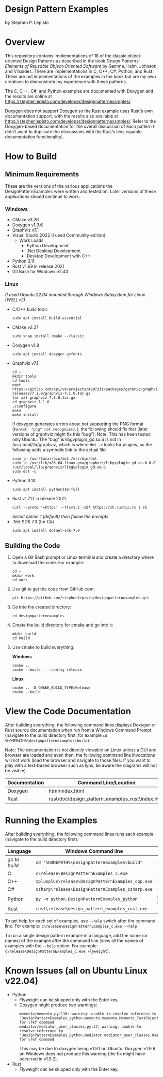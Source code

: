# Design Pattern Examples
by Stephen P. Lepisto

# Overview
This repository contains implementations of 18 of the classic object-oriented
Design Patterns as described in the book _Design Patterns: Elements of Reusable
Object-Oriented Software_ by Gamma, Helm, Johnson, and Vlissides.  There are
implementations in C, C++, C#, Python, and Rust.  These are not implementations
of the examples in the book but are my own creations to demonstrate my
experience with these patterns.

The C, C++, C#, and Python examples are documented with Doxygen and the results
are online at https://stephenlepisto.com/developer/designpatternexamples/.

Doxygen does not support Doxygen so the Rust example uses Rust's own
documentation support, with the results also available at
https://stephenlepisto.com/developer/designpatternexamples/.  Refer to the
Doxygen-based documentation for the overall discussion of each pattern (I didn't
want to duplicate the discussions with the Rust's less capable documentation
functionality).

# How to Build

## Minimum Requirements
These are the versions of the various applications the DesignPatternExamples
were written and tested on.  Later versions of these applications should
continue to work.

### Windows
- CMake v3.26
- Doxygen v1.9.6
- GraphViz v7.1
- Visual Studio 2022 (I used Community edition)
  - Work Loads
    - Python Development
    - .Net Desktop Development
    - Desktop Development with C++
- Python 3.11
- Rust v1.69 in release 2021
- Git Bash for Windows v2.40

### Linux
_(I used Ubuntu 22.04 mounted through Windows Subsystem for Linux (WSL) v2)_
- C/C++ build tools
  ~~~~~~~~~~~~~~~~~~~~~~~~~~~~~~~~~~~~{.sh}
  sudo apt install build-essential
  ~~~~~~~~~~~~~~~~~~~~~~~~~~~~~~~~~~~~
- CMake v3.27
  ~~~~~~~~~~~~~~~~~~~~~~~~~~~~~~~~~~~~{.sh}
  sudo snap install cmake --classic
  ~~~~~~~~~~~~~~~~~~~~~~~~~~~~~~~~~~~~
- Doxygen v1.9
  ~~~~~~~~~~~~~~~~~~~~~~~~~~~~~~~~~~~~{.sh}
  sudo apt install doxygen gsfonts
  ~~~~~~~~~~~~~~~~~~~~~~~~~~~~~~~~~~~~
- Graphviz v7.1
  ~~~~~~~~~~~~~~~~~~~~~~~~~~~~~~~~~~~~{.sh}
  cd ~
  mkdir tools
  cd tools
  wget https://gitlab.com/api/v4/projects/4207231/packages/generic/graphviz-releases/7.1.0/graphviz-7.1.0.tar.gz
  tar xzf graphviz-7.1.0.tar.gz
  cd graphviz-7.1.0
  ./configure
  make
  make install
  ~~~~~~~~~~~~~~~~~~~~~~~~~~~~~~~~~~~~
  If doxygen generates errors about not supporting the PNG format (`Format: "png" not recognized.`),
  the following should fix that (later versions of graphviz might fix this "bug").
  Note: This has been tested only Ubuntu.  The "bug" is libgvplugin_gd.so.6 is not
  in /usr/local/lib/graphviz, which is where `dot -c` looks for plugins, so the
  following adds a symbolic link to the actual file:
  ~~~~~~~~~~~~~~~~~~~~~~~~~~~~~~~~~~~~{.sh}
  sudo ln /usr/local/bin/dot /usr/bin/dot
  sudo ln /usr/lib/x86_64-linux-gnu/graphviz/libgvplugin_gd.so.6.0.0 /usr/local/lib/graphviz/libgvplugin_gd.so.6
  sudo dot -c
  ~~~~~~~~~~~~~~~~~~~~~~~~~~~~~~~~~~~~
- Python 3.10
  ~~~~~~~~~~~~~~~~~~~~~~~~~~~~~~~~~~~~{.sh}
  sudo apt install python310-full
  ~~~~~~~~~~~~~~~~~~~~~~~~~~~~~~~~~~~~
- Rust v1.71.1 in release 2021
  ~~~~~~~~~~~~~~~~~~~~~~~~~~~~~~~~~~~~{.sh}
  curl --proto '=https' --tlsv1.2 -sSf https://sh.rustup.rs | sh
  ~~~~~~~~~~~~~~~~~~~~~~~~~~~~~~~~~~~~
  _Select option 1 (default) then follow the prompts._
- .Net SDK 7.0 (for C#)
  ~~~~~~~~~~~~~~~~~~~~~~~~~~~~~~~~~~~~{.sh}
  sudo apt install dotnet-sdk-7.0
  ~~~~~~~~~~~~~~~~~~~~~~~~~~~~~~~~~~~~


## Building the Code
1. Open a Git Bash prompt or Linux terminal and create a directory where to
   download the code.  For example:
    ~~~~~~~~~~~~~~~~~~~~~~~~~~~~~~~~~~~~{.sh}
    cd ~
    mkdir work
    cd work
    ~~~~~~~~~~~~~~~~~~~~~~~~~~~~~~~~~~~~
2. Use git to get the code from GitHub.com:
    ~~~~~~~~~~~~~~~~~~~~~~~~~~~~~~~~~~~~{.sh}
    git https://github.com/stephenlepisto/designpatternexamples.git
    ~~~~~~~~~~~~~~~~~~~~~~~~~~~~~~~~~~~~
3. Go into the created directory:
    ~~~~~~~~~~~~~~~~~~~~~~~~~~~~~~~~~~~~{.sh}
    cd designpatternexamples
    ~~~~~~~~~~~~~~~~~~~~~~~~~~~~~~~~~~~~
4. Create the build directory for cmake and go into it:
    ~~~~~~~~~~~~~~~~~~~~~~~~~~~~~~~~~~~~{.sh}
    mkdir build
    cd build
    ~~~~~~~~~~~~~~~~~~~~~~~~~~~~~~~~~~~~
5. Use cmake to build everything:

    __Windows__
    ~~~~~~~~~~~~~~~~~~~~~~~~~~~~~~~~~~~~{.sh}
    cmake ..
    cmake --build . --config release
    ~~~~~~~~~~~~~~~~~~~~~~~~~~~~~~~~~~~~
    __Linux__
    ~~~~~~~~~~~~~~~~~~~~~~~~~~~~~~~~~~~~{.sh}
    cmake .. -D CMAKE_BUILD_TYPE=Release
    cmake --build .
    ~~~~~~~~~~~~~~~~~~~~~~~~~~~~~~~~~~~~


# View the Code Documentation
After building everything, the following command lines displays Doxygen or Rust
source documentation when run from a Windows Command Prompt (navigate to the
build directory first, for example `cd %HOMEPATH%\designpatternexamples\build`).

Note: The documentation is not directly viewable on Linux unless a GUI and
browser are loaded and even then, the following command line invocations will
not work (load the browser and navigate to those files.  If you want to play
with a text-based browser such as lynx, be aware the diagrams will not be
visible).

| Documentation | Command Line/Location  |
| ------------- | ---------------------- |
| Doxygen       | html\index.html        |
| Rust          | rust\doc\design_pattern_examples_rust\index.html |

# Running the Examples
After building everything, the following command lines runs each example
(navigate to the build directory first).

| Language      | Windows Command line                              | Linux Command Line                      |
| ------------- | ------------------------------------------------- | --------------------------------------- |
| _go to build_ | `cd "%HOMEPATH%\designpatternexamples\build"`     | `cd ~/work/designpatternexamples/build` |
| C             | `c\release\DesignPatternExamples_c.exe`           | `c/DesignPatternExamples_c`             |
| C++           | `cplusplus\release\DesignPatternExamples_cpp.exe` | `cplusplus/DesignPatternExamples_cpp`   |
| C#            | `csharp\release\DesignPatternExamples_csharp.exe` | `csharp/DesignPatternExamples_csharp`   |
| Python        | `py -m python.DesignPatternExamples_python`       | `python3 -m python.DesignPatternExamples_python` |
| Rust          | `rust\release\design_pattern_examples_rust.exe`   | `rust/release/design_pattern_examples_rust` |

To get help for each set of examples, use `--help` switch after the command line.
For example: `c\release\DesignPatternExamples_c.exe --help`

To run a single design pattern example in a language, add the name (or names) of
the example after the command line (view all the names of examples with the
`--help` option.  For example: `c\release\DesignPatternExamples_c.exe Flyweight`).

# Known Issues (all on Ubuntu Linux v22.04)
- Python
  - Flyweight can be skipped only with the Enter key.
  - Doxygen might produce two warnings:
    ~~~~~~~~~~~~~~~~~~~~~~~~~~~~~~~~~~~~~~~~~~~~~~~~~~~~~~~~~~~~~~~~~~~~~~~~~~~~~~~~
    memento/memento.py:110: warning: unable to resolve reference to 'DesignPatternExamples_python.memento.memento.Memento_TextObject' for \ref command
    mediator/mediator_user_classes.py:37: warning: unable to resolve reference to 'DesignPatternExamples_python.mediator.mediator_user_classes.User' for \ref command
    ~~~~~~~~~~~~~~~~~~~~~~~~~~~~~~~~~~~~~~~~~~~~~~~~~~~~~~~~~~~~~~~~~~~~~~~~~~~~~~~~
    This may be due to doxygen being v1.9.1 on Ubuntu.  Doxygen v1.9.6 on
    Windows does not produce this warning (the fix might have occurred in v1.9.2).
- Rust
  - Flyweight can be skipped only with the Enter key.
